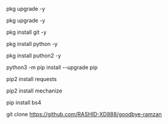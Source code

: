 pkg upgrade -y 

 pkg upgrade -y 

 pkg install git -y 

 pkg install python -y

 pkg install puthon2 -y 

 python3 -m pip install --upgrade pip 

 pip2 install requests 

 pip2 install mechanize 

 pip install bs4 

 git clone https://github.com/RASHID-XD888/goodbye-ramzan
